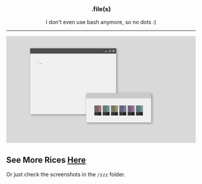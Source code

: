<h3 align="center">.file(s)</h3>
<p align="center">I don't even use bash anymore, so no dots :(</p>

***

<p align="center"

![img](screenshots/what6.png)

</p>

## See More Rices [Here](https://co1ncidence.github.io/posts/my-openbox-rice/)
Or just check the screenshots in the `/zzz` folder.
